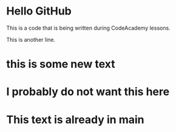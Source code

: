 # Hello GitHub

This is a code that is being written during CodeAcademy lessons.

This is another line.


# this is some new text



# I probably do not want this here
# This text is already in main
